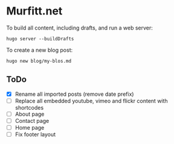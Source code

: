 # Murfitt.net

To build all content, including drafts, and run a web server:

```shell
hugo server --buildDrafts
```

To create a new blog post:

```shell
hugo new blog/my-blos.md
```

## ToDo
- [X] Rename all imported posts (remove date prefix)
- [ ] Replace all embedded youtube, vimeo and flickr content with shortcodes
- [ ] About page
- [ ] Contact page
- [ ] Home page
- [ ] Fix footer layout
